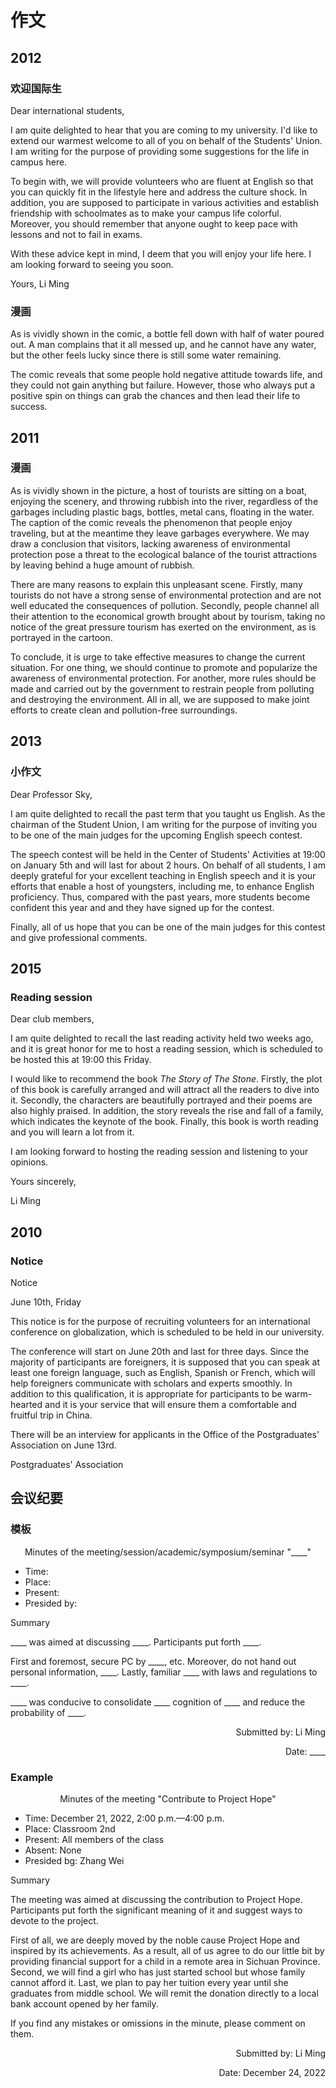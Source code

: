 # 作文

## 2012

### 欢迎国际生

Dear international students,

I am quite delighted to hear that you are coming to my university. I'd like to extend our warmest welcome to all of you on behalf of the Students' Union. I am writing for the purpose of providing some suggestions for the life in campus here.

To begin with, we will provide volunteers who are fluent at English so that you can quickly fit in the lifestyle here and address the culture shock. In addition, you are supposed to participate in various activities and establish friendship with schoolmates as to make your campus life colorful. Moreover, you should remember that anyone ought to keep pace with lessons and not to fail in exams.

With these advice kept in mind, I deem that you will enjoy your life here. I am looking forward to seeing you soon.

Yours,
Li Ming

### 漫画

As is vividly shown in the comic, a bottle fell down with half of water poured out. A man complains that it all messed up, and he cannot have any water, but the other feels lucky since there is still some water remaining.

The comic reveals that some people hold negative attitude towards life, and they could not gain anything but failure. However, those who always put a positive spin on things can grab the chances and then lead their life to success. 

## 2011

### 漫画

As is vividly shown in the picture, a host of tourists are sitting on a boat, enjoying the scenery, and throwing rubbish into the river, regardless of the garbages including plastic bags, bottles, metal cans, floating in the water. The caption of the comic reveals the phenomenon that people enjoy traveling, but at the meantime they leave garbages everywhere. We may draw a conclusion that visitors, lacking awareness of environmental protection pose a threat to the ecological balance of the tourist attractions by leaving behind a huge amount of rubbish.

There are many reasons to explain this unpleasant scene. Firstly, many tourists do not have a strong sense of environmental protection and are not well educated the consequences of pollution. Secondly, people channel all their attention to the economical growth brought about by tourism, taking no notice of the great pressure tourism has exerted on the environment, as is portrayed in the cartoon.

To conclude, it is urge to take effective measures to change the current situation. For one thing, we should continue to promote and popularize the awareness of environmental protection. For another, more rules should be made and carried out by the government to restrain people from polluting and destroying the environment. All in all, we are supposed to make joint efforts to create clean and pollution-free surroundings.

## 2013

### 小作文

Dear Professor Sky,

I am quite delighted to recall the past term that you taught us English. As the chairman of the Student Union, I am writing for the purpose of inviting you to be one of the main judges for the upcoming English speech contest. 

The speech contest will be held in the Center of Students' Activities at 19:00 on January 5th and will last for about 2 hours. On behalf of all students, I am deeply grateful for your excellent teaching in English speech and it is your efforts that enable a host of youngsters, including me, to enhance English proficiency. Thus, compared with the past years, more students become confident this year and and they have signed up for the contest.

Finally, all of us hope that you can be one of the main judges for this contest and give professional comments.

## 2015

### Reading session

Dear club members,

I am quite delighted to recall the last reading activity held two weeks ago, and it is great honor for me to host a reading session, which is scheduled to be hosted this at 19:00 this Friday. 

I would like to recommend the book _The Story of The Stone_. Firstly, the plot of this book is carefully arranged and will attract all the readers to dive into it. Secondly, the characters are beautifully portrayed and their poems are also highly praised. In addition, the story reveals the rise and fall of a family, which indicates the keynote of the book. Finally, this book is worth reading and you will learn a lot from it.

I am looking forward to hosting the reading session and listening to your opinions.

Yours sincerely,

Li Ming

## 2010

### Notice

Notice

June 10th, Friday

This notice is for the purpose of recruiting volunteers for an international conference on globalization, which is scheduled to be held in our university.

The conference will start on June 20th and last for three days. Since the majority of participants are foreigners, it is supposed that you can speak at least one foreign language, such as English, Spanish or French, which will help foreigners communicate with scholars and experts smoothly. In addition to this qualification, it is appropriate for participants to be warm-hearted and it is your service that will ensure them a comfortable and fruitful trip in China.

There will be an interview for applicants in the Office of the Postgraduates' Association on June 13rd.

Postgraduates' Association

## 会议纪要

### 模板

<p style="text-align: center">Minutes of the meeting/session/academic/symposium/seminar "____"</p>

- Time:  
- Place:   
- Present:
- Presided by: 

Summary

\_\_\_\_ was aimed at discussing \_\_\_\_. Participants put forth \_\_\_\_.

First and foremost, secure PC by \_\_\_\_, etc. Moreover, do not hand out personal information,  \_\_\_\_. Lastly, familiar \_\_\_\_ with laws and regulations to \_\_\_\_.

\_\_\_\_ was conducive to consolidate \_\_\_\_ cognition of \_\_\_\_ and reduce the probability of  \_\_\_\_.

<p style="text-align: right">Submitted by: Li Ming</p>

<p style="text-align: right">Date: ____</p>

### Example

<p style="text-align: center">Minutes of the meeting "Contribute to Project Hope"</p>

- Time: December 21, 2022, 2:00 p.m.—4:00 p.m.
- Place: Classroom 2nd
- Present: All members of the class
- Absent: None
- Presided bg: Zhang Wei

Summary

The meeting was aimed at discussing the contribution to Project Hope. Participants put forth the significant meaning of it and suggest ways to devote to the project.

First of all, we are deeply moved by the noble cause Project Hope and inspired by its achievements. As a result, all of us agree to do our little bit by providing financial support for a child in a remote area in Sichuan Province. Second, we will find a girl who has just started school but whose family cannot afford it. Last, we plan to pay her tuition every year until she graduates from middle school. We will remit the donation directly to a local bank account opened by her family.

If you find any mistakes or omissions in the minute, please comment on them.


<p style="text-align: right">Submitted by: Li Ming</p>

<p style="text-align: right">Date: December 24, 2022</p>

